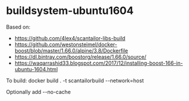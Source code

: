 # buildsystem-ubuntu1604

Based on:
* https://github.com/4lex4/scantailor-libs-build
* https://github.com/westonsteimel/docker-boost/blob/master/1.66.0/alpine/3.8/Dockerfile
* https://dl.bintray.com/boostorg/release/1.66.0/source/
* https://waqarrashid33.blogspot.com/2017/12/installing-boost-166-in-ubuntu-1604.html

To build:
 docker build . -t scantailorbuild --network=host

Optionally add --no-cache


